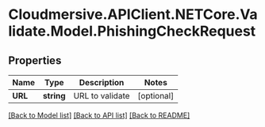 # Cloudmersive.APIClient.NETCore.Validate.Model.PhishingCheckRequest
## Properties

Name | Type | Description | Notes
------------ | ------------- | ------------- | -------------
**URL** | **string** | URL to validate | [optional] 

[[Back to Model list]](../README.md#documentation-for-models) [[Back to API list]](../README.md#documentation-for-api-endpoints) [[Back to README]](../README.md)

